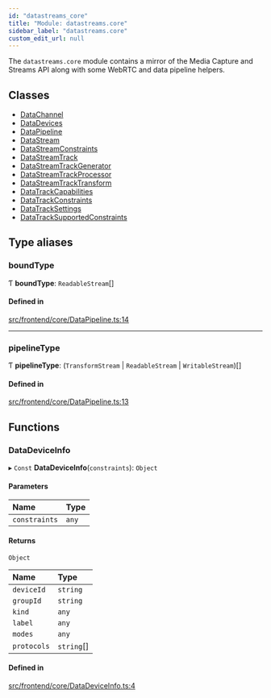 ```yaml
---
id: "datastreams_core"
title: "Module: datastreams.core"
sidebar_label: "datastreams.core"
custom_edit_url: null
---
```


The `datastreams.core` module contains a mirror of the Media Capture and Streams API along with some WebRTC and data pipeline helpers.

## Classes

- [DataChannel](../classes/datastreams_core.DataChannel)
- [DataDevices](../classes/datastreams_core.DataDevices)
- [DataPipeline](../classes/datastreams_core.DataPipeline)
- [DataStream](../classes/datastreams_core.DataStream)
- [DataStreamConstraints](../classes/datastreams_core.DataStreamConstraints)
- [DataStreamTrack](../classes/datastreams_core.DataStreamTrack)
- [DataStreamTrackGenerator](../classes/datastreams_core.DataStreamTrackGenerator)
- [DataStreamTrackProcessor](../classes/datastreams_core.DataStreamTrackProcessor)
- [DataStreamTrackTransform](../classes/datastreams_core.DataStreamTrackTransform)
- [DataTrackCapabilities](../classes/datastreams_core.DataTrackCapabilities)
- [DataTrackConstraints](../classes/datastreams_core.DataTrackConstraints)
- [DataTrackSettings](../classes/datastreams_core.DataTrackSettings)
- [DataTrackSupportedConstraints](../classes/datastreams_core.DataTrackSupportedConstraints)

## Type aliases

### boundType

Ƭ **boundType**: `ReadableStream`[]

#### Defined in

[src/frontend/core/DataPipeline.ts:14](https://github.com/brainsatplay/datastreams-api/blob/2f2731a/src/frontend/core/DataPipeline.ts#L14)

___

### pipelineType

Ƭ **pipelineType**: (`TransformStream` \| `ReadableStream` \| `WritableStream`)[]

#### Defined in

[src/frontend/core/DataPipeline.ts:13](https://github.com/brainsatplay/datastreams-api/blob/2f2731a/src/frontend/core/DataPipeline.ts#L13)

## Functions

### DataDeviceInfo

▸ `Const` **DataDeviceInfo**(`constraints`): `Object`

#### Parameters

| Name | Type |
| :------ | :------ |
| `constraints` | `any` |

#### Returns

`Object`

| Name | Type |
| :------ | :------ |
| `deviceId` | `string` |
| `groupId` | `string` |
| `kind` | `any` |
| `label` | `any` |
| `modes` | `any` |
| `protocols` | `string`[] |

#### Defined in

[src/frontend/core/DataDeviceInfo.ts:4](https://github.com/brainsatplay/datastreams-api/blob/2f2731a/src/frontend/core/DataDeviceInfo.ts#L4)
